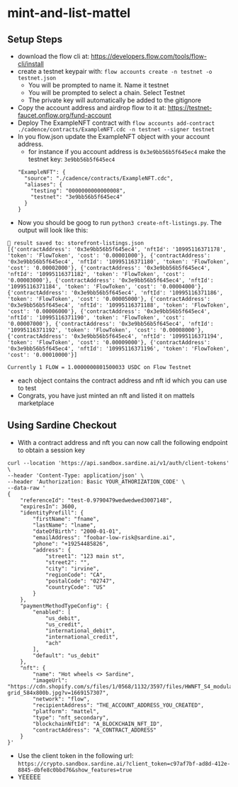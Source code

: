# mint-and-list-mattel

## Setup Steps
- download the flow cli at: https://developers.flow.com/tools/flow-cli/install
- create a testnet keypair with: `flow accounts create -n testnet -o testnet.json`
  - You will be prompted to name it. Name it testnet
  - You will be prompted to select a chain. Select Testnet
  - The private key will automatically be added to the gitignore
- Copy the account address and airdrop flow to it at: https://testnet-faucet.onflow.org/fund-account
- Deploy The ExampleNFT contract with `flow accounts add-contract ./cadence/contracts/ExampleNFT.cdc -n testnet --signer testnet`
- In you flow.json update the ExampleNFT object with your account address.
  - for instance if you account address is `0x3e9bb56b5f645ec4` make the testnet key: `3e9bb56b5f645ec4`
  ```
  "ExampleNFT": {
    "source": "./cadence/contracts/ExampleNFT.cdc",
    "aliases": {
      "testing": "0000000000000008",
      "testnet": "3e9bb56b5f645ec4"
    }
  }
  ```
- Now you should be goog to run `python3 create-nft-listings.py`. The output will look like this:
```
💾 result saved to: storefront-listings.json 
[{'contractAddress': '0x3e9bb56b5f645ec4', 'nftId': '10995116371178', 'token': 'FlowToken', 'cost': '0.00001000'}, {'contractAddress': '0x3e9bb56b5f645ec4', 'nftId': '10995116371180', 'token': 'FlowToken', 'cost': '0.00002000'}, {'contractAddress': '0x3e9bb56b5f645ec4', 'nftId': '10995116371182', 'token': 'FlowToken', 'cost': '0.00003000'}, {'contractAddress': '0x3e9bb56b5f645ec4', 'nftId': '10995116371184', 'token': 'FlowToken', 'cost': '0.00004000'}, {'contractAddress': '0x3e9bb56b5f645ec4', 'nftId': '10995116371186', 'token': 'FlowToken', 'cost': '0.00005000'}, {'contractAddress': '0x3e9bb56b5f645ec4', 'nftId': '10995116371188', 'token': 'FlowToken', 'cost': '0.00006000'}, {'contractAddress': '0x3e9bb56b5f645ec4', 'nftId': '10995116371190', 'token': 'FlowToken', 'cost': '0.00007000'}, {'contractAddress': '0x3e9bb56b5f645ec4', 'nftId': '10995116371192', 'token': 'FlowToken', 'cost': '0.00008000'}, {'contractAddress': '0x3e9bb56b5f645ec4', 'nftId': '10995116371194', 'token': 'FlowToken', 'cost': '0.00009000'}, {'contractAddress': '0x3e9bb56b5f645ec4', 'nftId': '10995116371196', 'token': 'FlowToken', 'cost': '0.00010000'}]

Currently 1 FLOW = 1.0000000801500033 USDC on Flow Testnet
```
- each object contains the contract address and nft id which you can use to test
- Congrats, you have just minted an nft and listed it on mattels marketplace 

## Using Sardine Checkout
- With a contract address and nft you can now call the following endpoint to obtain a session key
```
curl --location 'https://api.sandbox.sardine.ai/v1/auth/client-tokens' \
--header 'Content-Type: application/json' \
--header 'Authorization: Basic YOUR_ATHORIZATION_CODE' \
--data-raw '
{
	"referenceId": "test-0.9790479wedwedwed3007148",
	"expiresIn": 3600,
	"identityPrefill": {
		"firstName": "fname",
		"lastName": "lname",
		"dateOfBirth": "2000-01-01",
		"emailAddress": "foobar-low-risk@sardine.ai",
		"phone": "+19254485826",
		"address": {
			"street1": "123 main st",
			"street2": "",
			"city": "irvine",
			"regionCode": "CA",
			"postalCode": "02747",
			"countryCode": "US"
		}
	},
	"paymentMethodTypeConfig": {
		"enabled": [
			"us_debit",
			"us_credit",
			"international_debit",
			"international_credit",
			"ach"
		],
		"default": "us_debit"
	},
    "nft": {
        "name": "Hot wheels <> Sardine",
        "imageUrl": "https://cdn.shopify.com/s/files/1/0568/1132/3597/files/HWNFT_S4_modular-grid_584x800b.jpg?v=1669157307",
        "network": "flow",
        "recipientAddress": "THE_ACCOUNT_ADDRESS_YOU_CREATED",
        "platform": "mattel",
        "type": "nft_secondary",
        "blockchainNftId": "A_BLOCKCHAIN_NFT_ID",
        "contractAddress": "A_CONTRACT_ADDRESS"
    }
}'
```
- Use the client token in the following url: `https://crypto.sandbox.sardine.ai/?client_token=c97af7bf-ad8d-412e-8845-dbfe8c0bbd76&show_features=true`
- YEEEEE